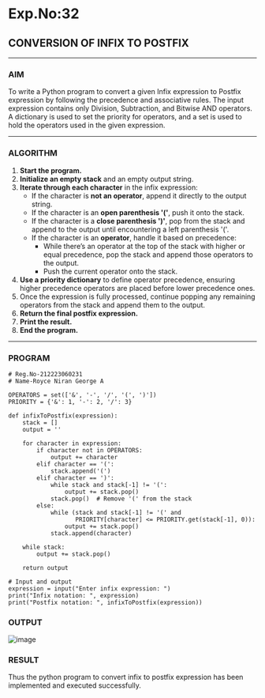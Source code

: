 # Exp.No:32  
## CONVERSION OF INFIX TO POSTFIX

---

### AIM  
To write a Python program to convert a given Infix expression to Postfix expression by following the precedence and associative rules. The input expression contains only Division, Subtraction, and Bitwise AND operators. A dictionary is used to set the priority for operators, and a set is used to hold the operators used in the given expression.

---

### ALGORITHM

1. **Start the program.**
2. **Initialize an empty stack** and an empty output string.
3. **Iterate through each character** in the infix expression:
   - If the character is **not an operator**, append it directly to the output string.
   - If the character is an **open parenthesis '('**, push it onto the stack.
   - If the character is a **close parenthesis ')'**, pop from the stack and append to the output until encountering a left parenthesis '('.
   - If the character is an **operator**, handle it based on precedence:
     - While there’s an operator at the top of the stack with higher or equal precedence, pop the stack and append those operators to the output.
     - Push the current operator onto the stack.
4. **Use a priority dictionary** to define operator precedence, ensuring higher precedence operators are placed before lower precedence ones.
5. Once the expression is fully processed, continue popping any remaining operators from the stack and append them to the output.
6. **Return the final postfix expression.**
7. **Print the result.**
8. **End the program.**

---

### PROGRAM

```
# Reg.No-212223060231
# Name-Royce Niran George A

OPERATORS = set(['&', '-', '/', '(', ')'])
PRIORITY = {'&': 1, '-': 2, '/': 3}

def infixToPostfix(expression):
    stack = []
    output = ''

    for character in expression:
        if character not in OPERATORS:
            output += character
        elif character == '(':
            stack.append('(')
        elif character == ')':
            while stack and stack[-1] != '(':
                output += stack.pop()
            stack.pop()  # Remove '(' from the stack
        else:
            while (stack and stack[-1] != '(' and
                   PRIORITY[character] <= PRIORITY.get(stack[-1], 0)):
                output += stack.pop()
            stack.append(character)

    while stack:
        output += stack.pop()

    return output

# Input and output
expression = input("Enter infix expression: ")
print("Infix notation: ", expression)
print("Postfix notation: ", infixToPostfix(expression))
```

### OUTPUT
![image](https://github.com/user-attachments/assets/5294964a-6e94-4af0-8f8b-e68cb42683e0)


### RESULT
Thus the python program to convert infix to postfix expression has been implemented and executed successfully.
